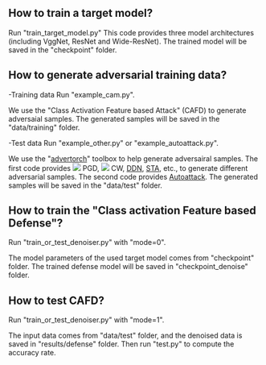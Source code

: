 ## How to train a target model?
Run "train_target_model.py"
This code provides three model architectures (including VggNet, ResNet and Wide-ResNet). The trained model will be saved in the "checkpoint" folder.


## How to generate adversarial training data?

-Training data
Run "example_cam.py".

We use the "Class Activation Feature based Attack" (CAFD) to generate adversaial samples. The generated samples will be saved in the "data/training" folder.

-Test data
Run "example_other.py" or "example_autoattack.py".

We use the "[advertorch](https://github.com/BorealisAI/advertorch)" toolbox to help generate adversairal samples. The first code provides ![](http://latex.codecogs.com/svg.latex?L_{\infty}) PGD, ![](http://latex.codecogs.com/svg.latex?L_{2}) CW, [DDN](https://arxiv.org/abs/1811.09600), [STA](https://openreview.net/forum?id=HyydRMZC-), etc., to generate different adversarial samples. The second code provides [Autoattack](https://arxiv.org/abs/2003.01690).
The generated samples will be saved in the "data/test" folder.


## How to train the "Class activation Feature based Defense"?
Run "train_or_test_denoiser.py" with "mode=0".

The model parameters of the used target model comes from "checkpoint" folder. The trained defense model will be saved in "checkpoint_denoise" folder.


## How to test CAFD?
Run "train_or_test_denoiser.py" with "mode=1".

The input data comes from "data/test" folder, and the denoised data is saved in "results/defense" folder. Then run "test.py" to compute the accuracy rate.
